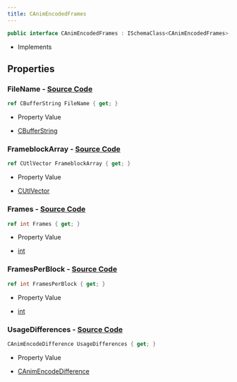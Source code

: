 ```yaml
---
title: CAnimEncodedFrames
---
```


```csharp
public interface CAnimEncodedFrames : ISchemaClass<CAnimEncodedFrames>, ISchemaField, ISchemaClass, INativeHandle
```

- Implements

## Properties

### **FileName** - [Source Code](https://github.com/swiftly-solution/swiftlys2/blob/main/managed/src/SwiftlyS2.Generated/Schemas/Interfaces/CAnimEncodedFrames.cs#L16)

```csharp
ref CBufferString FileName { get; }
```

- Property Value

- [CBufferString](/docs/api/shared/natives/cbufferstring)

### **FrameblockArray** - [Source Code](https://github.com/swiftly-solution/swiftlys2/blob/main/managed/src/SwiftlyS2.Generated/Schemas/Interfaces/CAnimEncodedFrames.cs#L23)

```csharp
ref CUtlVector FrameblockArray { get; }
```

- Property Value

- [CUtlVector](/docs/api/)

### **Frames** - [Source Code](https://github.com/swiftly-solution/swiftlys2/blob/main/managed/src/SwiftlyS2.Generated/Schemas/Interfaces/CAnimEncodedFrames.cs#L18)

```csharp
ref int Frames { get; }
```

- Property Value

- [int](https://learn.microsoft.com/dotnet/api/system.int32)

### **FramesPerBlock** - [Source Code](https://github.com/swiftly-solution/swiftlys2/blob/main/managed/src/SwiftlyS2.Generated/Schemas/Interfaces/CAnimEncodedFrames.cs#L20)

```csharp
ref int FramesPerBlock { get; }
```

- Property Value

- [int](https://learn.microsoft.com/dotnet/api/system.int32)

### **UsageDifferences** - [Source Code](https://github.com/swiftly-solution/swiftlys2/blob/main/managed/src/SwiftlyS2.Generated/Schemas/Interfaces/CAnimEncodedFrames.cs#L25)

```csharp
CAnimEncodeDifference UsageDifferences { get; }
```

- Property Value

- [CAnimEncodeDifference](/docs/api/shared/schemadefinitions/canimencodedifference)

